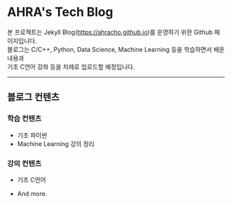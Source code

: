 # AHRA's Tech Blog

본 프로젝트는 Jekyll Blog(https://ahracho.github.io)를 운영하기 위한 Github 페이지입니다.  
블로그는 C/C++, Python, Data Science, Machine Learning 등을 학습하면서 배운 내용과  
기초 C언어 강좌 등을 차례로 업로드할 예정입니다.  

---

## 블로그 컨텐츠
### 학습 컨텐츠
* 기초 파이썬
* Machine Learning 강의 정리

### 강의 컨텐츠
* 기초 C언어

* And more.
